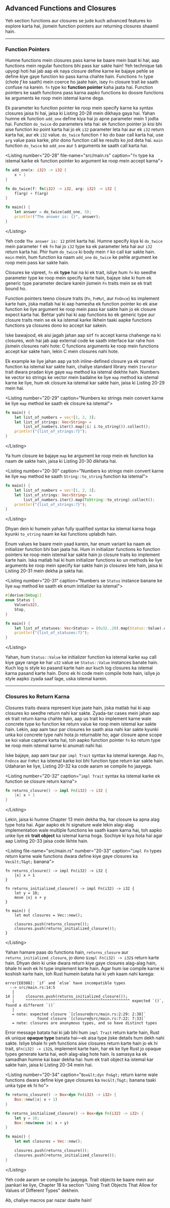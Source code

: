 ## Advanced Functions and Closures

Yeh section functions aur closures se jude kuch advanced features ko explore karta hai, jismein function pointers aur returning closures shaamil hain.

-----

### Function Pointers

Humne functions mein closures pass karne ke baare mein baat ki hai; aap functions mein regular functions bhi pass kar sakte hain\! Yeh technique tab upyogi hoti hai jab aap ek naya closure define karne ke bajaye pehle se define kiye gaye function ko pass karna chahte hain. Functions `fn` type (chote *f* ke saath) mein coerce ho jaate hain, isey `Fn` closure trait ke saath confuse na karein. `fn` type ko **function pointer** kaha jaata hai. Function pointers ke saath functions pass karna aapko functions ko doosre functions ke arguments ke roop mein istemal karne dega.

Ek parameter ko function pointer ke roop mein specify karne ka syntax closures jaisa hi hai, jaisa ki Listing 20-28 mein dikhaya gaya hai. Yahan humne ek function `add_one` define kiya hai jo apne parameter mein 1 jodta hai. Function `do_twice` do parameters leta hai: ek function pointer jo kisi bhi aise function ko point karta hai jo ek `i32` parameter leta hai aur ek `i32` return karta hai, aur ek `i32` value. `do_twice` function `f` ko do baar call karta hai, use `arg` value pass karke, phir dono function call ke results ko jod deta hai. `main` function `do_twice` ko `add_one` aur `5` arguments ke saath call karta hai.

\<Listing number="20-28" file-name="src/main.rs" caption="`fn` type ka istemal karke ek function pointer ko argument ke roop mein accept karna"\>

```rust
fn add_one(x: i32) -> i32 {
    x + 1
}

fn do_twice(f: fn(i32) -> i32, arg: i32) -> i32 {
    f(arg) + f(arg)
}

fn main() {
    let answer = do_twice(add_one, 5);
    println!("The answer is: {}", answer);
}
```

\</Listing\>

Yeh code `The answer is: 12` print karta hai. Humne specify kiya ki `do_twice` mein parameter `f` ek `fn` hai jo `i32` type ka ek parameter leta hai aur `i32` return karta hai. Phir hum `do_twice` ki body mein `f` ko call kar sakte hain. `main` mein, hum function ka naam `add_one` `do_twice` ke pehle argument ke roop mein pass kar sakte hain.

Closures ke vipreet, `fn` ek **type** hai na ki ek trait, isliye hum `fn` ko seedhe parameter type ke roop mein specify karte hain, bajaye iske ki hum ek generic type parameter declare karein jismein `Fn` traits mein se ek trait bound ho.

Function pointers teeno closure traits (`Fn`, `FnMut`, aur `FnOnce`) ko implement karte hain, jiska matlab hai ki aap hamesha ek function pointer ko ek aise function ke liye argument ke roop mein pass kar sakte hain jo ek closure expect karta hai. Behtar yahi hai ki aap functions ko ek generic type aur closure traits mein se ek ka istemal karke likhein taaki aapke functions functions ya closures dono ko accept kar sakein.

Iske bawajood, ek aisi jagah jahan aap sirf `fn` accept karna chahenge na ki closures, woh hai jab aap external code ke saath interface kar rahe hon jismein closures nahi hote: C functions arguments ke roop mein functions accept kar sakte hain, lekin C mein closures nahi hote.

Ek example ke liye jahan aap ya toh inline-defined closure ya ek named function ka istemal kar sakte hain, chaliye standard library mein `Iterator` trait dwara pradan kiye gaye `map` method ka istemal dekhte hain. Numbers ke vector ko strings ke vector mein badalne ke liye `map` method ka istemal karne ke liye, hum ek closure ka istemal kar sakte hain, jaisa ki Listing 20-29 mein hai.

\<Listing number="20-29" caption="Numbers ko strings mein convert karne ke liye `map` method ke saath ek closure ka istemal"\>

```rust
fn main() {
    let list_of_numbers = vec![1, 2, 3];
    let list_of_strings: Vec<String> =
        list_of_numbers.iter().map(|i| i.to_string()).collect();
    println!("{list_of_strings:?}");
}
```

\</Listing\>

Ya hum closure ke bajaye `map` ke argument ke roop mein ek function ka naam de sakte hain, jaisa ki Listing 20-30 dikhata hai.

\<Listing number="20-30" caption="Numbers ko strings mein convert karne ke liye `map` method ke saath `String::to_string` function ka istemal"\>

```rust
fn main() {
    let list_of_numbers = vec![1, 2, 3];
    let list_of_strings: Vec<String> =
        list_of_numbers.iter().map(ToString::to_string).collect();
    println!("{list_of_strings:?}");
}
```

\</Listing\>

Dhyan dein ki humein yahan fully qualified syntax ka istemal karna hoga kyunki `to_string` naam ke kai functions uplabdh hain.

Enum values ke baare mein yaad karein, har enum variant ka naam ek initializer function bhi ban jaata hai. Hum in initializer functions ko function pointers ke roop mein istemal kar sakte hain jo closure traits ko implement karte hain. Iska matlab hai ki hum initializer functions ko un methods ke liye arguments ke roop mein specify kar sakte hain jo closures lete hain, jaisa ki Listing 20-31 mein dekha ja sakta hai.

\<Listing number="20-31" caption="Numbers se `Status` instance banane ke liye `map` method ke saath ek enum initializer ka istemal"\>

```rust
#[derive(Debug)]
enum Status {
    Value(u32),
    Stop,
}

fn main() {
    let list_of_statuses: Vec<Status> = (0u32..20).map(Status::Value).collect();
    println!("{list_of_statuses:?}");
}
```

\</Listing\>

Yahan, hum `Status::Value` ke initializer function ka istemal karke `map` call kiye gaye range ke har `u32` value se `Status::Value` instances banate hain. Kuch log is style ko pasand karte hain aur kuch log closures ka istemal karna pasand karte hain. Dono ek hi code mein compile hote hain, isliye jo style aapko zyada saaf lage, uska istemal karein.

-----

### Closures ko Return Karna

Closures traits dwara represent kiye jaate hain, jiska matlab hai ki aap closures ko seedhe return nahi kar sakte. Zyada-tar cases mein jahan aap ek trait return karna chahte hain, aap us trait ko implement karne wale concrete type ko function ke return value ke roop mein istemal kar sakte hain. Lekin, aap aam taur par closures ke saath aisa nahi kar sakte kyunki unka koi concrete type nahi hota jo returnable ho; agar closure apne scope se koi value capture karta hai, toh aapko function pointer `fn` ko return type ke roop mein istemal karne ki anumati nahi hai.

Iske bajaye, aap aam taur par `impl Trait` syntax ka istemal karenge. Aap `Fn`, `FnOnce` aur `FnMut` ka istemal karke koi bhi function type return kar sakte hain. Udaharan ke liye, Listing 20-32 ka code aaram se compile ho jaayega.

\<Listing number="20-32" caption="`impl Trait` syntax ka istemal karke ek function se closure return karna"\>

```rust
fn returns_closure() -> impl Fn(i32) -> i32 {
    |x| x + 1
}
```

\</Listing\>

Lekin, jaisa ki humne Chapter 13 mein dekha tha, har closure ka apna alag type hota hai. Agar aapko ek hi signature wale lekin alag-alag implementation wale multiple functions ke saath kaam karna hai, toh aapko unke liye ek **trait object** ka istemal karna hoga. Sochiye ki kya hota hai agar aap Listing 20-33 jaisa code likhte hain.

\<Listing file-name="src/main.rs" number="20-33" caption="`impl Fn` types return karne wale functions dwara define kiye gaye closures ka `Vec&lt;T&gt;` banana"\>

```rust,ignore,does_not_compile
fn returns_closure() -> impl Fn(i32) -> i32 {
    |x| x + 1
}

fn returns_initialized_closure() -> impl Fn(i32) -> i32 {
    let y = 10;
    move |x| x + y
}

fn main() {
    let mut closures = Vec::new();

    closures.push(returns_closure());
    closures.push(returns_initialized_closure());
}
```

\</Listing\>

Yahan hamare paas do functions hain, `returns_closure` aur `returns_initialized_closure`, jo dono `$impl Fn(i32) -> i32$` return karte hain. Dhyan dein ki unke dwara return kiye gaye closures alag-alag hain, bhale hi woh ek hi type implement karte hain. Agar hum ise compile karne ki koshish karte hain, toh Rust humein batata hai ki yeh kaam nahi karega:

```text
error[E0308]: `if` and `else` have incompatible types
  --> src/main.rs:14:5
   |
14 |     closures.push(returns_initialized_closure());
   |     ^^^^^^^^^^^^^^^^^^^^^^^^^^^^^^^^^^^^^^^^^^^^^^ expected `()`, found a different `()`
   |
   = note: expected closure `[closure@src/main.rs:2:29: 2:38]`
              found closure `[closure@src/main.rs:7:22: 7:33]`
   = note: closures are anonymous types, and so have distinct types
```

Error message batata hai ki jab bhi hum `impl Trait` return karte hain, Rust ek unique **opaque type** banata hai—ek aisa type jiske details hum dekh nahi sakte. Isliye bhale hi yeh functions aise closures return karte hain jo ek hi trait, `$Fn(i32) -> i32$`, implement karte hain, har ek ke liye Rust jo opaque types generate karta hai, woh alag-alag hote hain. Is samasya ka ek samadhan humne kai baar dekha hai: hum ek trait object ka istemal kar sakte hain, jaisa ki Listing 20-34 mein hai.

\<Listing number="20-34" caption="`Box&lt;dyn Fn&gt;` return karne wale functions dwara define kiye gaye closures ka `Vec&lt;T&gt;` banana taaki unka type ek hi ho"\>

```rust
fn returns_closure() -> Box<dyn Fn(i32) -> i32> {
    Box::new(|x| x + 1)
}

fn returns_initialized_closure() -> Box<dyn Fn(i32) -> i32> {
    let y = 10;
    Box::new(move |x| x + y)
}

fn main() {
    let mut closures = Vec::new();

    closures.push(returns_closure());
    closures.push(returns_initialized_closure());
}
```

\</Listing\>

Yeh code aaram se compile ho jaayega. Trait objects ke baare mein aur jaankari ke liye, Chapter 18 ka section "Using Trait Objects That Allow for Values of Different Types" dekhein.

Ab, chaliye macros par nazar daalte hain\!